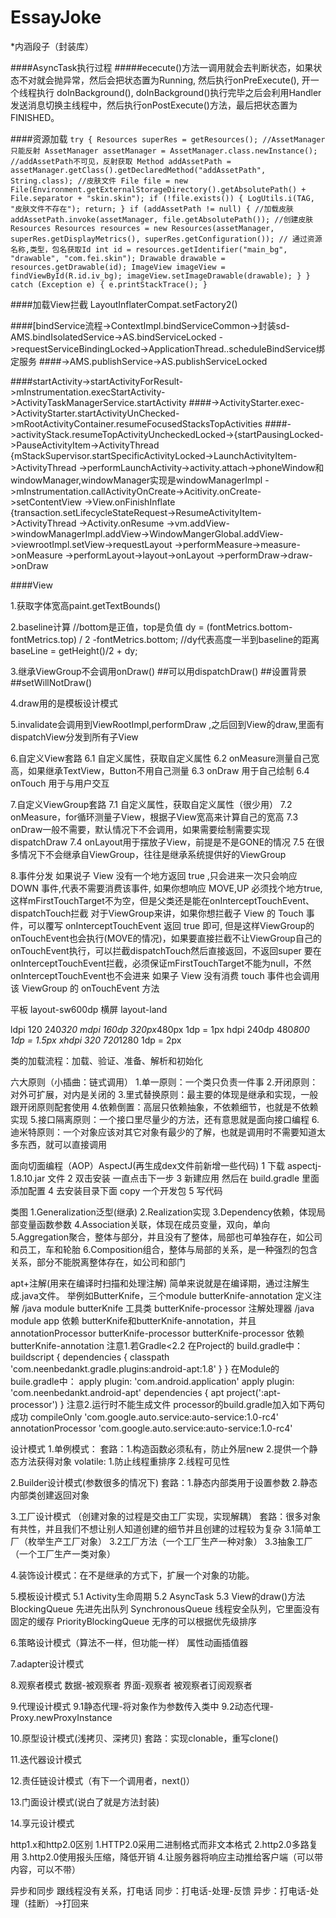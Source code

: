 # EssayJoke
*内涵段子（封装库）

####AsyncTask执行过程
#####ececute()方法一调用就会去判断状态，如果状态不对就会抛异常，然后会把状态置为Running,
然后执行onPreExecute(), 开一个线程执行 doInBackground(),
doInBackground()执行完毕之后会利用Handler发送消息切换主线程中，然后执行onPostExecute()方法，最后把状态置为FINISHED。

####资源加载
 `try {
            Resources superRes = getResources();
            //AssetManager只能反射
            AssetManager assetManager = AssetManager.class.newInstance();
            //addAssetPath不可见，反射获取
            Method addAssetPath = assetManager.getClass().getDeclaredMethod("addAssetPath", String.class);
            //皮肤文件
            File file = new File(Environment.getExternalStorageDirectory().getAbsolutePath() +
                    File.separator + "skin.skin");
            if (!file.exists()) {
                LogUtils.i(TAG, "皮肤文件不存在");
                return;
            }
            if (addAssetPath != null) {
                //加载皮肤
                addAssetPath.invoke(assetManager, file.getAbsolutePath());
                //创建皮肤Resources
                Resources resources = new Resources(assetManager, superRes.getDisplayMetrics(), superRes.getConfiguration());
                // 通过资源名称,类型，包名获取Id
                int id = resources.getIdentifier("main_bg", "drawable", "com.fei.skin");
                Drawable drawable = resources.getDrawable(id);
                ImageView imageView = findViewById(R.id.iv_bg);
                imageView.setImageDrawable(drawable);
            }
        } catch (Exception e) {
            e.printStackTrace();
        }`
        
####加载View拦截 LayoutInflaterCompat.setFactory2()

####[bindService流程->ContextImpl.bindServiceCommon->封装sd-AMS.bindIsolatedService->AS.bindServiceLocked  ->requestServiceBindingLocked->ApplicationThread..scheduleBindService绑定服务
####->AMS.publishService->AS.publishServiceLocked

####startActivity->startActivityForResult->mInstrumentation.execStartActivity->ActivityTaskManagerService.startActivity
####->ActivityStarter.exec->ActivityStarter.startActivityUnChecked->mRootActivityContainer.resumeFocusedStacksTopActivities
####->activityStack.resumeTopActivityUncheckedLocked->{startPausingLocked->PauseActivityItem->ActivityThread
                                                      {mStackSupervisor.startSpecificActivityLocked->LaunchActivityItem->ActivityThread
                                                      ->performLaunchActivity->activity.attach->phoneWindow和windowManager,windowManager实现是windowManagerImpl
                                                      ->mInstrumentation.callActivityOnCreate->Acitivity.onCreate->setContentView
                                                                   ->View.onFinishInflate
                                                      {transaction.setLifecycleStateRequest->ResumeActivityItem->ActivityThread
                                                      ->Activity.onResume
                                                      ->vm.addView->windowManagerImpl.addView->WindowMangerGlobal.addView->viewrootImpl.setView->requestLayout
                                                                  ->performMeasure->measure->onMeasure
                                                                  ->performLayout->layout->onLayout
                                                                  ->performDraw->draw->onDraw

                                                      
                                                       



####View

1.获取字体宽高paint.getTextBounds()

2.baseline计算
//bottom是正值，top是负值
dy = (fontMetrics.bottom-fontMetrics.top) / 2 -fontMetrics.bottom;
//dy代表高度一半到baseline的距离
baseLine = getHeight()/2 + dy;

3.继承ViewGroup不会调用onDraw()
##可以用dispatchDraw()
##设置背景
##setWillNotDraw()

4.draw用的是模板设计模式

5.invalidate会调用到ViewRootImpl,performDraw
,之后回到View的draw,里面有dispatchView分发到所有子View

6.自定义View套路
 6.1 自定义属性，获取自定义属性
 6.2 onMeasure测量自己宽高，如果继承TextView，Button不用自己测量
 6.3 onDraw 用于自己绘制
 6.4 onTouch 用于与用户交互

7.自定义ViewGroup套路
 7.1 自定义属性，获取自定义属性（很少用）
 7.2 onMeasure，for循环测量子View，根据子View宽高来计算自己的宽高
 7.3 onDraw一般不需要，默认情况下不会调用，如果需要绘制需要实现dispatchDraw
 7.4 onLayout用于摆放子View，前提是不是GONE的情况
 7.5 在很多情况下不会继承自ViewGroup，往往是继承系统提供好的ViewGroup

8.事件分发
如果说子 View 没有一个地方返回 true ,只会进来一次只会响应 DOWN 事件,代表不需要消费该事件,
如果你想响应 MOVE,UP 必须找个地方true,这样mFirstTouchTarget不为空，但是父类还是能在onInterceptTouchEvent、dispatchTouch拦截
对于ViewGroup来讲，如果你想拦截子 View 的 Touch 事件，可以覆写 onInterceptTouchEvent 返回 true 即可,
但是这样ViewGroup的onTouchEvent也会执行(MOVE的情况)，如果要直接拦截不让ViewGroup自己的onTouchEvent执行，可以拦截dispatchTouch然后直接返回，不返回super
要在onInterceptTouchEvent拦截，必须保证mFirstTouchTarget不能为null，不然onInterceptTouchEvent也不会进来
如果子 View 没有消费 touch 事件也会调用该 ViewGroup 的 onTouchEvent 方法


平板 layout-sw600dp
横屏 layout-land

ldpi     120    240*320
mdpi     160dp    320px*480px  1dp = 1px
hdpi     240dp    480*800  1dp = 1.5px
xhdpi    320    720*1280   1dp = 2px

类的加载流程：加载、验证、准备、解析和初始化

六大原则（小插曲：链式调用）
1.单一原则：一个类只负责一件事
2.开闭原则：对外可扩展，对内是关闭的
3.里式替换原则：最主要的体现是继承和实现，一般跟开闭原则配套使用
4.依赖倒置：高层只依赖抽象，不依赖细节，也就是不依赖实现
5.接口隔离原则：一个接口里尽量少的方法，还有意思就是面向接口编程
6.迪米特原则：一个对象应该对其它对象有最少的了解，也就是调用时不需要知道太多东西，就可以直接调用

面向切面编程（AOP）AspectJ(再生成dex文件前新增一些代码)
1 下载 aspectj-1.8.10.jar 文件
2 双击安装 一直点击下一步
3 新建应用  然后在 build.gradle 里面添加配置
4 去安装目录下面 copy 一个开发包
5 写代码

类图
1.Generalization泛型(继承)
2.Realization实现
3.Dependency依赖，体现局部变量函数参数
4.Association关联，体现在成员变量，双向，单向
5.Aggregation聚合，整体与部分，并且没有了整体，局部也可单独存在，如公司和员工，车和轮胎
6.Composition组合，整体与局部的关系，是一种强烈的包含关系，部分不能脱离整体存在，如公司和部门


apt+注解(用来在编译时扫描和处理注解)
简单来说就是在编译期，通过注解生成.java文件。
举例如ButterKnife，三个module
butterKnife-annotation 定义注解 /java module
butterKnife 工具类
butterKnife-processor 注解处理器 /java module
app 依赖 butterKnife和butterKnife-annotation，并且annotationProcessor butterKnife-processor
butterKnife-processor 依赖butterKnife-annotation
注意1.若Gradle<2.2
在Project的 build.gradle中：
buildscript {
    dependencies {
        classpath 'com.neenbedankt.gradle.plugins:android-apt:1.8'
    }
}
在Module的buile.gradle中：
apply plugin: 'com.android.application'
apply plugin: 'com.neenbedankt.android-apt'
dependencies {
    apt project(':apt-processor')
}
注意2.运行时不能生成文件
processor的build.gradle加入如下两句成功
compileOnly 'com.google.auto.service:auto-service:1.0-rc4'
annotationProcessor 'com.google.auto.service:auto-service:1.0-rc4'

设计模式
1.单例模式：
套路：1.构造函数必须私有，防止外层new
     2.提供一个静态方法获得对象
volatile: 1.防止线程重排序
          2.线程可见性

2.Builder设计模式(参数很多的情况下)
套路：1.静态内部类用于设置参数
     2.静态内部类创建返回对象

3.工厂设计模式 （创建对象的过程是交由工厂实现，实现解耦）
套路：很多对象有共性，并且我们不想让别人知道创建的细节并且创建的过程较为复杂
3.1简单工厂（枚举生产工厂对象）
3.2工厂方法（一个工厂生产一种对象）
3.3抽象工厂（一个工厂生产一类对象）

4.装饰设计模式：在不是继承的方式下，扩展一个对象的功能。

5.模板设计模式
5.1 Activity生命周期
5.2 AsyncTask
5.3 View的draw()方法
BlockingQueue 先进先出队列
SynchronousQueue 线程安全队列，它里面没有固定的缓存
PriorityBlockingQueue 无序的可以根据优先级排序

6.策略设计模式（算法不一样，但功能一样）
属性动画插值器

7.adapter设计模式

8.观察者模式
数据-被观察者
界面-观察者
被观察者订阅观察者

9.代理设计模式
9.1静态代理-将对象作为参数传入类中
9.2动态代理-Proxy.newProxyInstance

10.原型设计模式(浅拷贝、深拷贝)
套路：实现clonable，重写clone()

11.迭代器设计模式

12.责任链设计模式（有下一个调用者，next()）

13.门面设计模式(说白了就是方法封装)

14.享元设计模式


http1.x和http2.0区别
1.HTTP2.0采用二进制格式而非文本格式
2.http2.0多路复用
3.http2.0使用报头压缩，降低开销
4.让服务器将响应主动推给客户端（可以带内容，可以不带）

异步和同步
跟线程没有关系，打电话
同步：打电话-处理-反馈
异步：打电话-处理（挂断）->打回来


